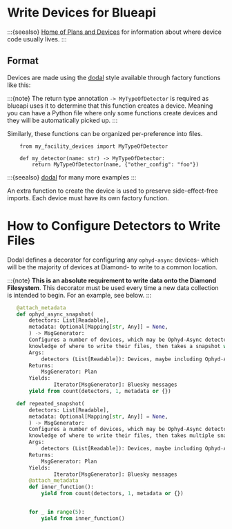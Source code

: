 # Write Devices for Blueapi

:::{seealso}
[Home of Plans and Devices](../explanations/extension-code.md) for information about where device code usually lives.
:::


## Format

Devices are made using the [dodal](https://github.com/DiamondLightSource/dodal) style available through factory functions like this:

:::{note}
The return type annotation `-> MyTypeOfDetector` is required as blueapi uses it to determine that this function creates a device. Meaning you can have a Python file where only some functions create devices and they will be automatically picked up.
:::

Similarly, these functions can be organized per-preference into files.
``` 
    from my_facility_devices import MyTypeOfDetector

    def my_detector(name: str) -> MyTypeOfDetector:
        return MyTypeOfDetector(name, {"other_config": "foo"})
```

:::{seealso}
[dodal](https://github.com/DiamondLightSource/dodal) for many more examples
:::

An extra function to create the device is used to preserve side-effect-free imports. Each device must have its own factory function.


# How to Configure Detectors to Write Files

Dodal defines a decorator for configuring any `ophyd-async` devices- which will be the majority of devices at Diamond- to write to a common location. 

:::{note}
**This is an absolute requirement to write data onto the Diamond Filesystem**.  This decorator must be used every time a new data collection is intended to begin. For an example, see below.
:::

```python
   @attach_metadata
   def ophyd_async_snapshot(
       detectors: List[Readable],
       metadata: Optional[Mapping[str, Any]] = None,
       ) -> MsgGenerator:
       Configures a number of devices, which may be Ophyd-Async detectors and require
       knowledge of where to write their files, then takes a snapshot with them.
       Args:
           detectors (List[Readable]): Devices, maybe including Ophyd-Async detectors.
       Returns:
           MsgGenerator: Plan
       Yields:
               Iterator[MsgGenerator]: Bluesky messages
       yield from count(detectors, 1, metadata or {})

   def repeated_snapshot(
       detectors: List[Readable],
       metadata: Optional[Mapping[str, Any]] = None,
       ) -> MsgGenerator:
       Configures a number of devices, which may be Ophyd-Async detectors and require
       knowledge of where to write their files, then takes multiple snapshot with them.
       Args:
           detectors (List[Readable]): Devices, maybe including Ophyd-Async detectors.
       Returns:
           MsgGenerator: Plan
       Yields:
               Iterator[MsgGenerator]: Bluesky messages
       @attach_metadata
       def inner_function():
           yield from count(detectors, 1, metadata or {})


       for _ in range(5):
           yield from inner_function()
```
